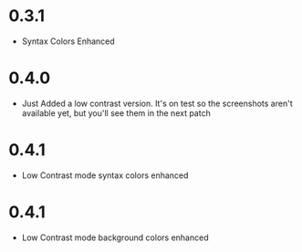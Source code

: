 # 0.3.1

-   Syntax Colors Enhanced

# 0.4.0

-   Just Added a low contrast version. It's on test so the screenshots aren't available yet, but you'll see them in the next patch

# 0.4.1
-   Low Contrast mode syntax colors enhanced

# 0.4.1
-   Low Contrast mode background colors enhanced